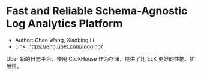 # Fast and Reliable Schema-Agnostic Log Analytics Platform

* Author: Chao Wang, Xiaobing Li
* Link: https://eng.uber.com/logging/

Uber 新的日志平台，使用 ClickHouse 作为存储，提供了比 ELK 更好的性能、扩展性。

